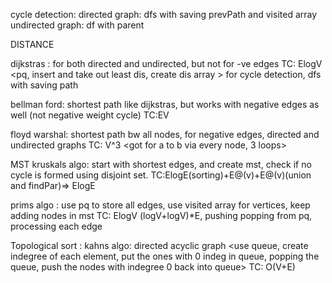 cycle detection:
directed graph: dfs with saving prevPath and visited array
undirected graph: df with parent 

DISTANCE 

dijkstras : for both directed and undirected, but not for -ve edges  TC: ElogV
<pq, insert and take out least dis, create dis array >
for cycle detection, dfs with saving path 

bellman ford: shortest path like dijkstras, but works with negative edges as well (not negative weight cycle) TC:EV
<do v-1 relaxation>

floyd warshal: shortest path bw all nodes, for negative edges, directed and undirected graphs TC: V^3
<got for a to b via every node, 3 loops>


MST 
kruskals algo: start with shortest edges, and create mst, check if no cycle is formed using disjoint set. TC:ElogE(sorting)+E@(v)+E@(v)(union and findPar)=> ElogE

prims algo : use pq to store all edges, use visited array for vertices, keep adding nodes in mst 
TC: ElogV  (logV+logV)*E, pushing popping from pq, processing each edge 


Topological sort : 
kahns algo: directed acyclic graph
<use queue, create indegree of each element, put the ones with 0 indeg in queue, popping the queue, push the 
nodes with indegree 0 back into queue>
TC: O(V+E)

 